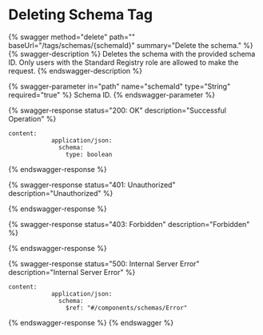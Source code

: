 # Deleting Schema Tag

{% swagger method="delete" path="" baseUrl="/tags/schemas/{schemaId}" summary="Delete the schema." %}
{% swagger-description %}
Deletes the schema with the provided schema ID. Only users with the Standard Registry role are allowed to make the request.
{% endswagger-description %}

{% swagger-parameter in="path" name="schemaId" type="String" required="true" %}
Schema ID.
{% endswagger-parameter %}

{% swagger-response status="200: OK" description="Successful Operation" %}
```
content:
            application/json:
              schema:
                type: boolean
```
{% endswagger-response %}

{% swagger-response status="401: Unauthorized" description="Unauthorized" %}

{% endswagger-response %}

{% swagger-response status="403: Forbidden" description="Forbidden" %}

{% endswagger-response %}

{% swagger-response status="500: Internal Server Error" description="Internal Server Error" %}
```
content:
            application/json:
              schema:
                $ref: "#/components/schemas/Error"
```
{% endswagger-response %}
{% endswagger %}
